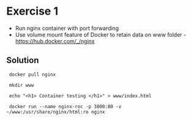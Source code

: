 # Exercise 1

- Run nginx container with port forwarding
- Use volume mount feature of Docker to retain data on www folder - <https://hub.docker.com/_/nginx>

## Solution

```shell
 docker pull nginx

 mkdir www

 echo "<h1> Container testing </h1>" > www/index.html

 docker run --name nginx-roc -p 3000:80 -v ~/www:/usr/share/nginx/html:ro nginx
```
